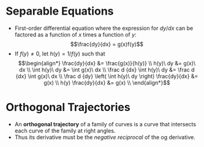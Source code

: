 # Separable Equations
- First-order differential equation where the expression for $dy/dx$ can be factored as a function of $x$ times a function of $y$:
$$\frac{dy}{dx} = g(x)f(y)$$
- If $f(y) \neq 0$, let $h(y) = 1/f(y)$ such that
$$\begin{align*}
	\frac{dy}{dx} &= \frac{g(x)}{h(y)} \\
	h(y)\ dy &= g(x)\ dx \\
	\int h(y)\ dy &= \int g(x)\ dx \\
	\frac d {dx} \int h(y)\ dy &= \frac d {dx} \int g(x)\ dx \\
	\frac d {dy} \left(
		\int h(y)\ dy 
	\right) \frac{dy}{dx}
		&= 
			g(x) \\
	h(y) \frac{dy}{dx}
		&= 
			g(x) \\
\end{align*}$$
# Orthogonal Trajectories
- An **orthogonal trajectory** of a family of curves is a curve that intersects each curve of the family at right angles.
- Thus its derivative must be the *negative reciprocal* of the og derivative.
